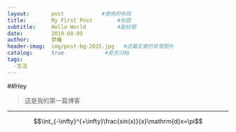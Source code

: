 ```yaml
---
layout:       post            #使用的布局
title:        My First Post        #标题
subtitle:     Hello World          #副标题
date:         2019-08-05
author:       梦曦
header-imag:  img/post-bg-2015.jpg   #这篇文章的背景图片
catalog:      true             #是否归档
tags:
  -生活
---
```

##Hey
>这是我的第一篇博客
--------------

$$\int_{-\infty}^{+\infty}\frac{sin(x)}{x}\mathrm{d}x=\pi$$
